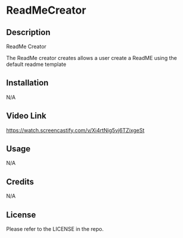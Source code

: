 # ReadMeCreator

## Description
ReadMe Creator

The ReadMe creator creates allows a user create a ReadME using the default readme template

## Installation

N/A


## Video Link
https://watch.screencastify.com/v/Xi4rtNig5vj6TZixgeSt

## Usage
N/A

## Credits

N/A

## License

Please refer to the LICENSE in the repo.